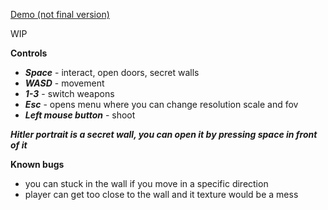 [Demo (not final version)](https://starenn.github.io/wolfenstein-3d/)

WIP

**Controls**
- ***Space*** - interact, open doors, secret walls
- ***WASD*** - movement
- ***1-3*** - switch weapons
- ***Esc*** - opens menu where you can change resolution scale and fov
- ***Left mouse button*** - shoot

***Hitler portrait is a secret wall, you can open it by pressing space in front of it***

**Known bugs**

- you can stuck in the wall if you move in a specific direction
- player can get too close to the wall and it texture would be a mess
